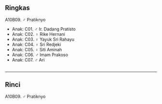 ## Ringkas

A10B09. ♂ Pratiknyo
	<br/>

*	Anak: C01. ♂ Ir. Dadang Pratisto
*	Anak: C02. ♀ Rike Hernani
*	Anak: C03. ♀ Yayuk Sri Rahayu
*	Anak: C04. ♀ Sri Redjeki
*	Anak: C05. ♀ Siti Aminah
*	Anak: C06. ♂ Imam Prakoso
*	Anak: C07. ♂ Ari
	<br/><br/>

-- -- --

## Rinci

A10B09. ♂ Pratiknyo
	<br/>
